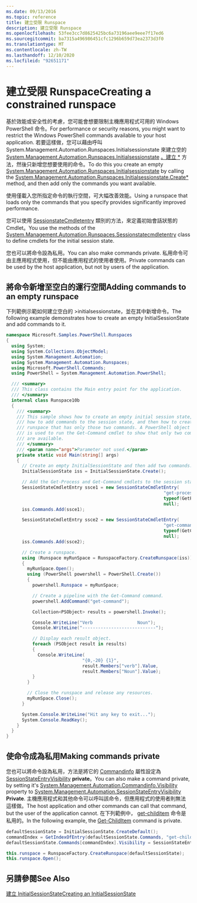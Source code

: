 ```yaml
---
ms.date: 09/13/2016
ms.topic: reference
title: 建立受限 Runspace
description: 建立受限 Runspace
ms.openlocfilehash: 53fee3cc7d8625425bc6a73196aee9eee7f17ed6
ms.sourcegitcommit: ba7315a496986451cfc1296b659d73ea2373d3f0
ms.translationtype: MT
ms.contentlocale: zh-TW
ms.lasthandoff: 12/10/2020
ms.locfileid: "92651171"
---
```

# <a name="creating-a-constrained-runspace"></a><span data-ttu-id="909a2-103">建立受限 Runspace</span><span class="sxs-lookup"><span data-stu-id="909a2-103">Creating a constrained runspace</span></span>

<span data-ttu-id="909a2-104">基於效能或安全性的考慮，您可能會想要限制主機應用程式可用的 Windows PowerShell 命令。</span><span class="sxs-lookup"><span data-stu-id="909a2-104">For performance or security reasons, you might want to restrict the Windows PowerShell commands available to your host application.</span></span> <span data-ttu-id="909a2-105">若要這樣做，您可以藉由呼叫System.Management.Automation.Runspaces.Initialsessionstate 來建立空的 [System.Management.Automation.Runspaces.Initialsessionstate](/dotnet/api/System.Management.Automation.Runspaces.InitialSessionState) [ 。建立 \*](/dotnet/api/System.Management.Automation.Runspaces.InitialSessionState.Create) 方法，然後只新增您想要使用的命令。</span><span class="sxs-lookup"><span data-stu-id="909a2-105">To do this you create an empty [System.Management.Automation.Runspaces.Initialsessionstate](/dotnet/api/System.Management.Automation.Runspaces.InitialSessionState) by calling the [System.Management.Automation.Runspaces.Initialsessionstate.Create\*](/dotnet/api/System.Management.Automation.Runspaces.InitialSessionState.Create) method, and then add only the commands you want available.</span></span>

 <span data-ttu-id="909a2-106">使用僅載入您所指定命令的執行空間，可大幅改善效能。</span><span class="sxs-lookup"><span data-stu-id="909a2-106">Using a runspace that loads only the commands that you specify provides significantly improved performance.</span></span>

 <span data-ttu-id="909a2-107">您可以使用 [SessionstateCmdletentry](/dotnet/api/System.Management.Automation.Runspaces.SessionStateCmdletEntry) 類別的方法，來定義初始會話狀態的 Cmdlet。</span><span class="sxs-lookup"><span data-stu-id="909a2-107">You use the methods of the [System.Management.Automation.Runspaces.Sessionstatecmdletentry](/dotnet/api/System.Management.Automation.Runspaces.SessionStateCmdletEntry) class to define cmdlets for the initial session state.</span></span>

 <span data-ttu-id="909a2-108">您也可以將命令設為私用。</span><span class="sxs-lookup"><span data-stu-id="909a2-108">You can also make commands private.</span></span> <span data-ttu-id="909a2-109">私用命令可由主應用程式使用，但不能由應用程式的使用者使用。</span><span class="sxs-lookup"><span data-stu-id="909a2-109">Private commands can be used by the host application, but not by users of the application.</span></span>

## <a name="adding-commands-to-an-empty-runspace"></a><span data-ttu-id="909a2-110">將命令新增至空白的運行空間</span><span class="sxs-lookup"><span data-stu-id="909a2-110">Adding commands to an empty runspace</span></span>

 <span data-ttu-id="909a2-111">下列範例示範如何建立空白的 >initialsessionstate，並在其中新增命令。</span><span class="sxs-lookup"><span data-stu-id="909a2-111">The following example demonstrates how to create an empty InitialSessionState and add commands to it.</span></span>

```csharp
namespace Microsoft.Samples.PowerShell.Runspaces
{
  using System;
  using System.Collections.ObjectModel;
  using System.Management.Automation;
  using System.Management.Automation.Runspaces;
  using Microsoft.PowerShell.Commands;
  using PowerShell = System.Management.Automation.PowerShell;

  /// <summary>
  /// This class contains the Main entry point for the application.
  /// </summary>
  internal class Runspace10b
  {
    /// <summary>
    /// This sample shows how to create an empty initial session state,
    /// how to add commands to the session state, and then how to create a
    /// runspace that has only those two commands. A PowerShell object
    /// is used to run the Get-Command cmdlet to show that only two commands
    /// are available.
    /// </summary>
    /// <param name="args">Parameter not used.</param>
    private static void Main(string[] args)
    {
      // Create an empty InitialSessionState and then add two commands.
      InitialSessionState iss = InitialSessionState.Create();

      // Add the Get-Process and Get-Command cmdlets to the session state.
      SessionStateCmdletEntry ssce1 = new SessionStateCmdletEntry(
                                                            "get-process",
                                                            typeof(GetProcessCommand),
                                                            null);
      iss.Commands.Add(ssce1);

      SessionStateCmdletEntry ssce2 = new SessionStateCmdletEntry(
                                                            "get-command",
                                                            typeof(GetCommandCommand),
                                                            null);
      iss.Commands.Add(ssce2);

      // Create a runspace.
      using (Runspace myRunSpace = RunspaceFactory.CreateRunspace(iss))
      {
        myRunSpace.Open();
        using (PowerShell powershell = PowerShell.Create())
        {
          powershell.Runspace = myRunSpace;

          // Create a pipeline with the Get-Command command.
          powershell.AddCommand("get-command");

          Collection<PSObject> results = powershell.Invoke();

          Console.WriteLine("Verb                 Noun");
          Console.WriteLine("----------------------------");

          // Display each result object.
          foreach (PSObject result in results)
          {
            Console.WriteLine(
                             "{0,-20} {1}",
                             result.Members["verb"].Value,
                             result.Members["Noun"].Value);
          }
        }

        // Close the runspace and release any resources.
        myRunSpace.Close();
      }

      System.Console.WriteLine("Hit any key to exit...");
      System.Console.ReadKey();
    }
  }
}
```

## <a name="making-commands-private"></a><span data-ttu-id="909a2-112">使命令成為私用</span><span class="sxs-lookup"><span data-stu-id="909a2-112">Making commands private</span></span>

 <span data-ttu-id="909a2-113">您也可以將命令設為私用，方法是將它的 [Commandinfo](/dotnet/api/System.Management.Automation.CommandInfo.Visibility) 屬性設定為 [SessionStateEntryVisibility](/dotnet/api/System.Management.Automation.SessionStateEntryVisibility) **private**。</span><span class="sxs-lookup"><span data-stu-id="909a2-113">You can also make a command private, by setting it's [System.Management.Automation.Commandinfo.Visibility](/dotnet/api/System.Management.Automation.CommandInfo.Visibility) property to [System.Management.Automation.SessionStateEntryVisibility](/dotnet/api/System.Management.Automation.SessionStateEntryVisibility) **Private**.</span></span> <span data-ttu-id="909a2-114">主機應用程式和其他命令可以呼叫該命令，但應用程式的使用者則無法這樣做。</span><span class="sxs-lookup"><span data-stu-id="909a2-114">The host application and other commands can call that command, but the user of the application cannot.</span></span> <span data-ttu-id="909a2-115">在下列範例中， [get-childitem](/powershell/module/Microsoft.PowerShell.Management/Get-ChildItem) 命令是私用的。</span><span class="sxs-lookup"><span data-stu-id="909a2-115">In the following example, the [Get-ChildItem](/powershell/module/Microsoft.PowerShell.Management/Get-ChildItem) command is private.</span></span>

```csharp
defaultSessionState = InitialSessionState.CreateDefault();
commandIndex = GetIndexOfEntry(defaultSessionState.Commands, "get-childitem");
defaultSessionState.Commands[commandIndex].Visibility = SessionStateEntryVisibility.Private;

this.runspace = RunspaceFactory.CreateRunspace(defaultSessionState);
this.runspace.Open();
```

## <a name="see-also"></a><span data-ttu-id="909a2-116">另請參閱</span><span class="sxs-lookup"><span data-stu-id="909a2-116">See Also</span></span>

 [<span data-ttu-id="909a2-117">建立 InitialSessionState</span><span class="sxs-lookup"><span data-stu-id="909a2-117">Creating an InitialSessionState</span></span>](./creating-an-initialsessionstate.md)
